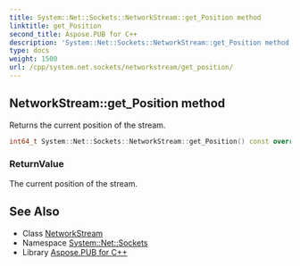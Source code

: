 ```yaml
---
title: System::Net::Sockets::NetworkStream::get_Position method
linktitle: get_Position
second_title: Aspose.PUB for C++
description: 'System::Net::Sockets::NetworkStream::get_Position method. Returns the current position of the stream in C++.'
type: docs
weight: 1500
url: /cpp/system.net.sockets/networkstream/get_position/
---
```

## NetworkStream::get_Position method


Returns the current position of the stream.

```cpp
int64_t System::Net::Sockets::NetworkStream::get_Position() const override
```


### ReturnValue

The current position of the stream.

## See Also

* Class [NetworkStream](../)
* Namespace [System::Net::Sockets](../../)
* Library [Aspose.PUB for C++](../../../)
